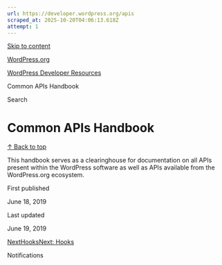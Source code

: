 ```yaml
---
url: https://developer.wordpress.org/apis
scraped_at: 2025-10-20T04:06:13.618Z
attempt: 1
---
```


[Skip to content](https://developer.wordpress.org/apis/#wp--skip-link--target)

[WordPress.org](https://wordpress.org/)

[WordPress Developer Resources](https://developer.wordpress.org/)

Common APIs Handbook


Search

# Common APIs Handbook

[↑ Back to top](https://developer.wordpress.org/apis/#wp--skip-link--target)

This handbook serves as a clearinghouse for documentation on all APIs present within the WordPress software as well as APIs available from the WordPress.org ecosystem.

First published

June 18, 2019

Last updated

June 19, 2019

[NextHooksNext: Hooks](https://developer.wordpress.org/apis/hooks/)

Notifications